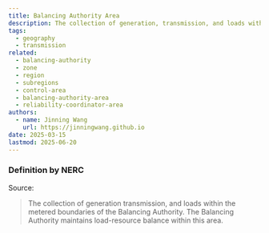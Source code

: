 ```yaml
---
title: Balancing Authority Area
description: The collection of generation, transmission, and loads within the metered boundaries of the Balancing Authority.
tags:
  - geography
  - transmission
related:
  - balancing-authority
  - zone
  - region
  - subregions
  - control-area
  - balancing-authority-area
  - reliability-coordinator-area
authors:
  - name: Jinning Wang
    url: https://jinningwang.github.io
date: 2025-03-15
lastmod: 2025-06-20
---
```


### Definition by NERC

Source: <d-cite key="nerc2024glossary"></d-cite>

> The collection of generation transmission, and loads within the metered boundaries of the Balancing Authority. The Balancing Authority maintains load-resource balance within this area.
